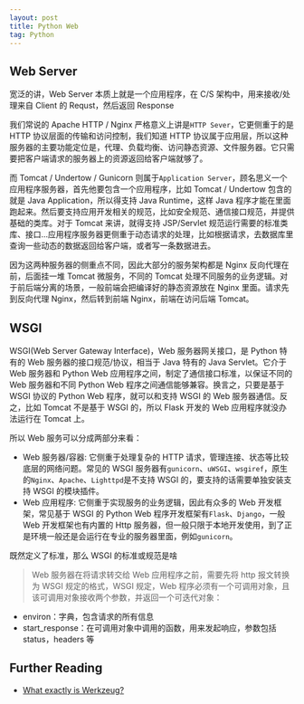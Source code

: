 ```yaml
---
layout: post
title: Python Web
tag: Python
---
```


## Web Server
宽泛的讲，Web Server 本质上就是一个应用程序，在 C/S 架构中，用来接收/处理来自 Client 的 Requst，然后返回 Response

我们常说的 Apache HTTP / Nginx 严格意义上讲是`HTTP Sever`，它更侧重于的是 HTTP 协议层面的传输和访问控制，我们知道 HTTP 协议属于应用层，所以这种服务器的主要功能定位是，代理、负载均衡、访问静态资源、文件服务器。它只需要把客户端请求的服务器上的资源返回给客户端就够了。

而 Tomcat / Undertow / Gunicorn 则属于`Application Server`，顾名思义一个应用程序服务器，首先他要包含一个应用程序，比如 Tomcat / Undertow 包含的就是 Java Application，所以得支持 Java Runtime，这样 Java 程序才能在里面跑起来。然后要支持应用开发相关的规范，比如安全规范、通信接口规范，并提供基础的类库。对于 Tomcat 来讲，就得支持 JSP/Servlet 规范运行需要的标准类库、接口...应用程序服务器更侧重于动态请求的处理，比如根据请求，去数据库里查询一些动态的数据返回给客户端，或者写一条数据进去。

因为这两种服务器的侧重点不同，因此大部分的服务架构都是 Nginx 反向代理在前，后面挂一堆 Tomcat 微服务，不同的 Tomcat 处理不同服务的业务逻辑。对于前后端分离的场景，一般前端会把编译好的静态资源放在 Nginx 里面。请求先到反向代理 Nginx，然后转到前端 Nginx，前端在访问后端 Tomcat。

## WSGI
WSGI(Web Server Gateway Interface)，Web 服务器网关接口，是 Python 特有的 Web 服务器的接口规范/协议，相当于 Java 特有的 Java Servlet。它介于 Web 服务器和 Python Web 应用程序之间，制定了通信接口标准，以保证不同的 Web 服务器和不同 Python Web 程序之间通信能够兼容。换言之，只要是基于 WSGI 协议的 Python Web 程序，就可以和支持 WSGI 的 Web 服务器通信。反之，比如 Tomcat 不是基于 WSGI 的，所以 Flask 开发的 Web 应用程序就没办法运行在 Tomcat 上。

所以 Web 服务可以分成两部分来看：
* Web 服务器/容器: 它侧重于处理复杂的 HTTP 请求，管理连接、状态等比较底层的网络问题。常见的 WSGI 服务器有`gunicorn`、`uWSGI`、`wsgiref`，原生的`Nginx`、`Apache`、`Lighttpd`是不支持 WSGI 的，要支持的话需要单独安装支持 WSGI 的模块插件。
* Web 应用程序: 它侧重于实现服务的业务逻辑，因此有众多的 Web 开发框架，常见基于 WSGI 的 Python Web 程序开发框架有`Flask`、`Django`，一般 Web 开发框架也有内置的 Http 服务器，但一般只限于本地开发使用，到了正是环境一般还是会运行在专业的服务器里面，例如`gunicorn`。

既然定义了标准，那么 WSGI 的标准或规范是啥
> Web 服务器在将请求转交给 Web 应用程序之前，需要先将 http 报文转换为 WSGI 规定的格式，WSGI 规定，Web 程序必须有一个可调用对象，且该可调用对象接收两个参数，并返回一个可迭代对象：
* environ：字典，包含请求的所有信息
* start_response：在可调用对象中调用的函数，用来发起响应，参数包括 status，headers 等

## Further Reading
* [What exactly is Werkzeug?](https://stackoverflow.com/questions/37004983/what-exactly-is-werkzeug)

